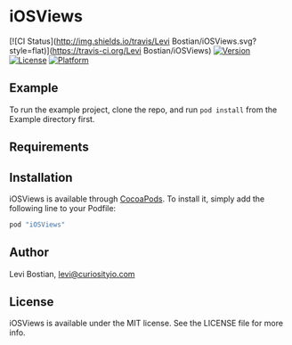 # iOSViews

[![CI Status](http://img.shields.io/travis/Levi Bostian/iOSViews.svg?style=flat)](https://travis-ci.org/Levi Bostian/iOSViews)
[![Version](https://img.shields.io/cocoapods/v/iOSViews.svg?style=flat)](http://cocoapods.org/pods/iOSViews)
[![License](https://img.shields.io/cocoapods/l/iOSViews.svg?style=flat)](http://cocoapods.org/pods/iOSViews)
[![Platform](https://img.shields.io/cocoapods/p/iOSViews.svg?style=flat)](http://cocoapods.org/pods/iOSViews)

## Example

To run the example project, clone the repo, and run `pod install` from the Example directory first.

## Requirements

## Installation

iOSViews is available through [CocoaPods](http://cocoapods.org). To install
it, simply add the following line to your Podfile:

```ruby
pod "iOSViews"
```

## Author

Levi Bostian, levi@curiosityio.com

## License

iOSViews is available under the MIT license. See the LICENSE file for more info.
